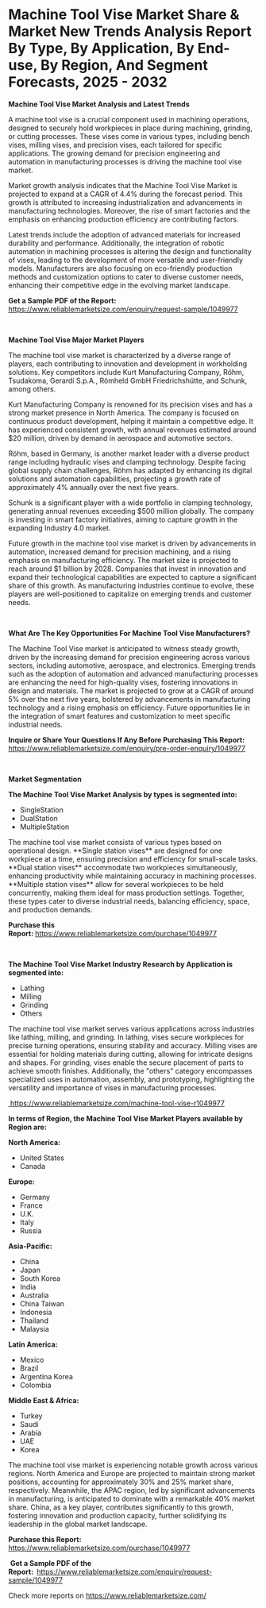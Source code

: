 <p><h1>Machine Tool Vise Market Share & Market New Trends Analysis Report By Type, By Application, By End-use, By Region, And Segment Forecasts, 2025 - 2032</h1></p><p><strong>Machine Tool Vise Market Analysis and Latest Trends</strong></p>
<p><p>A machine tool vise is a crucial component used in machining operations, designed to securely hold workpieces in place during machining, grinding, or cutting processes. These vises come in various types, including bench vises, milling vises, and precision vises, each tailored for specific applications. The growing demand for precision engineering and automation in manufacturing processes is driving the machine tool vise market.</p><p>Market growth analysis indicates that the Machine Tool Vise Market is projected to expand at a CAGR of 4.4% during the forecast period. This growth is attributed to increasing industrialization and advancements in manufacturing technologies. Moreover, the rise of smart factories and the emphasis on enhancing production efficiency are contributing factors. </p><p>Latest trends include the adoption of advanced materials for increased durability and performance. Additionally, the integration of robotic automation in machining processes is altering the design and functionality of vises, leading to the development of more versatile and user-friendly models. Manufacturers are also focusing on eco-friendly production methods and customization options to cater to diverse customer needs, enhancing their competitive edge in the evolving market landscape.</p></p>
<p><strong>Get a Sample PDF of the Report:&nbsp;</strong> <a href="https://www.reliablemarketsize.com/enquiry/request-sample/1049977?utm_campaign=3544&utm_medium=2&utm_source=Github&utm_content=ia&utm_term=08042025&utm_id=machine-tool-vise">https://www.reliablemarketsize.com/enquiry/request-sample/1049977</a></p>
<p>&nbsp;</p>
<p><strong>Machine Tool Vise Major Market Players</strong></p>
<p><p>The machine tool vise market is characterized by a diverse range of players, each contributing to innovation and development in workholding solutions. Key competitors include Kurt Manufacturing Company, Röhm, Tsudakoma, Gerardi S.p.A., Römheld GmbH Friedrichshütte, and Schunk, among others.</p><p>Kurt Manufacturing Company is renowned for its precision vises and has a strong market presence in North America. The company is focused on continuous product development, helping it maintain a competitive edge. It has experienced consistent growth, with annual revenues estimated around $20 million, driven by demand in aerospace and automotive sectors.</p><p>Röhm, based in Germany, is another market leader with a diverse product range including hydraulic vises and clamping technology. Despite facing global supply chain challenges, Röhm has adapted by enhancing its digital solutions and automation capabilities, projecting a growth rate of approximately 4% annually over the next five years.</p><p>Schunk is a significant player with a wide portfolio in clamping technology, generating annual revenues exceeding $500 million globally. The company is investing in smart factory initiatives, aiming to capture growth in the expanding Industry 4.0 market.</p><p>Future growth in the machine tool vise market is driven by advancements in automation, increased demand for precision machining, and a rising emphasis on manufacturing efficiency. The market size is projected to reach around $1 billion by 2028. Companies that invest in innovation and expand their technological capabilities are expected to capture a significant share of this growth. As manufacturing industries continue to evolve, these players are well-positioned to capitalize on emerging trends and customer needs.</p></p>
<p>&nbsp;</p>
<p><strong>What Are The Key Opportunities For Machine Tool Vise Manufacturers?</strong></p>
<p><p>The Machine Tool Vise market is anticipated to witness steady growth, driven by the increasing demand for precision engineering across various sectors, including automotive, aerospace, and electronics. Emerging trends such as the adoption of automation and advanced manufacturing processes are enhancing the need for high-quality vises, fostering innovations in design and materials. The market is projected to grow at a CAGR of around 5% over the next five years, bolstered by advancements in manufacturing technology and a rising emphasis on efficiency. Future opportunities lie in the integration of smart features and customization to meet specific industrial needs.</p></p>
<p><strong>Inquire or Share Your Questions If Any Before Purchasing This Report:</strong> <a href="https://www.reliablemarketsize.com/enquiry/pre-order-enquiry/1049977?utm_campaign=3544&utm_medium=2&utm_source=Github&utm_content=ia&utm_term=08042025&utm_id=machine-tool-vise">https://www.reliablemarketsize.com/enquiry/pre-order-enquiry/1049977</a></p>
<p>&nbsp;</p>
<p><strong>Market Segmentation</strong></p>
<p><strong>The Machine Tool Vise Market Analysis by types is segmented into:</strong></p>
<p><ul><li>SingleStation</li><li>DualStation</li><li>MultipleStation</li></ul></p>
<p><p>The machine tool vise market consists of various types based on operational design. **Single station vises** are designed for one workpiece at a time, ensuring precision and efficiency for small-scale tasks. **Dual station vises** accommodate two workpieces simultaneously, enhancing productivity while maintaining accuracy in machining processes. **Multiple station vises** allow for several workpieces to be held concurrently, making them ideal for mass production settings. Together, these types cater to diverse industrial needs, balancing efficiency, space, and production demands.</p></p>
<p><strong>Purchase this Report:&nbsp;</strong><a href="https://www.reliablemarketsize.com/purchase/1049977?utm_campaign=3544&utm_medium=2&utm_source=Github&utm_content=ia&utm_term=08042025&utm_id=machine-tool-vise">https://www.reliablemarketsize.com/purchase/1049977</a></p>
<p>&nbsp;</p>
<p><strong>The Machine Tool Vise Market Industry Research by Application is segmented into:</strong></p>
<p><ul><li>Lathing</li><li>Milling</li><li>Grinding</li><li>Others</li></ul></p>
<p><p>The machine tool vise market serves various applications across industries like lathing, milling, and grinding. In lathing, vises secure workpieces for precise turning operations, ensuring stability and accuracy. Milling vises are essential for holding materials during cutting, allowing for intricate designs and shapes. For grinding, vises enable the secure placement of parts to achieve smooth finishes. Additionally, the "others" category encompasses specialized uses in automation, assembly, and prototyping, highlighting the versatility and importance of vises in manufacturing processes.</p></p>
<p><a href="https://www.reliablemarketsize.com/machine-tool-vise-r1049977?utm_campaign=3544&utm_medium=2&utm_source=Github&utm_content=ia&utm_term=08042025&utm_id=machine-tool-vise">&nbsp;https://www.reliablemarketsize.com/machine-tool-vise-r1049977</a></p>
<p><strong>In terms of Region, the Machine Tool Vise Market Players available by Region are:</strong></p>
<p>
    <p> <strong> North America: </strong>
        <ul>
            <li>United States</li>
            <li>Canada</li>
        </ul>
        </p> 
    <p> <strong> Europe: </strong>
        <ul>
            <li>Germany</li>
            <li>France</li>
            <li>U.K.</li>
            <li>Italy</li>
            <li>Russia</li>
        </ul>
        </p> 
    <p> <strong> Asia-Pacific: </strong>
        <ul>
            <li>China</li>
            <li>Japan</li>
            <li>South Korea</li>
            <li>India</li>
            <li>Australia</li>
            <li>China Taiwan</li>
            <li>Indonesia</li>
            <li>Thailand</li>
            <li>Malaysia</li>
        </ul>
        </p> 
    <p> <strong> Latin America: </strong>
        <ul>
            <li>Mexico</li>
            <li>Brazil</li>
            <li>Argentina Korea</li>
            <li>Colombia</li>
        </ul>
        </p> 
    <p> <strong> Middle East & Africa: </strong>
        <ul>
            <li>Turkey</li>
            <li>Saudi</li>
            <li>Arabia</li>
            <li>UAE</li>
            <li>Korea</li>
        </ul>
    </p>
    </p>
<p><p>The machine tool vise market is experiencing notable growth across various regions. North America and Europe are projected to maintain strong market positions, accounting for approximately 30% and 25% market share, respectively. Meanwhile, the APAC region, led by significant advancements in manufacturing, is anticipated to dominate with a remarkable 40% market share. China, as a key player, contributes significantly to this growth, fostering innovation and production capacity, further solidifying its leadership in the global market landscape.</p></p>
<p><strong>Purchase this Report: </strong><a href="https://www.reliablemarketsize.com/purchase/1049977?utm_campaign=3544&utm_medium=2&utm_source=Github&utm_content=ia&utm_term=08042025&utm_id=machine-tool-vise">https://www.reliablemarketsize.com/purchase/1049977</a></p>
<p>&nbsp;<strong>Get a Sample PDF of the Report:&nbsp;&nbsp;</strong><a href="https://www.reliablemarketsize.com/enquiry/request-sample/1049977?utm_campaign=3544&utm_medium=2&utm_source=Github&utm_content=ia&utm_term=08042025&utm_id=machine-tool-vise">https://www.reliablemarketsize.com/enquiry/request-sample/1049977</a></p>
<p><strong></strong></p>
<p>Check more reports on <a href="https://www.reliablemarketsize.com/?utm_campaign=3544&utm_medium=2&utm_source=Github&utm_content=ia&utm_term=08042025&utm_id=machine-tool-vise">https://www.reliablemarketsize.com/</a></p>